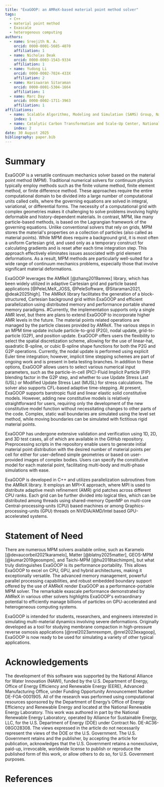 ```yaml
---
title: "ExaGOOP: an AMReX-based material point method solver"
tags:
  - C++
  - material point method
  - Exascale
  - heterogenous computing
authors:
  - name: Sreejith N. A.
    orcid: 0000-0001-5685-4070
    affiliation: 1
  - name: Nicholas Deak
    orcid: 0000-0003-1543-9334
    affiliation: 1
  - name: Yudong Li
    orcid: 0000-0002-7024-433X
    affiliation: 2
  - name: Hariswaran Sitaraman
    orcid: 0000-0001-5304-1664
    affiliation: 1
  - name: Marc Day
    orcid: 0000-0002-1711-3963
    affiliation: 1
affiliations:
  - name: Scalable Algorithms, Modeling and Simulation (SAMS) Group, National Renewable Energy Laboratory, USA
    index: 1
  - name: Catalytic Carbon Transformation and Scale-Up Center, National Renewable Energy Laboratory, USA
    index: 2  
date: 30 August 2025
bibliography: paper.bib
---
```


# Summary

ExaGOOP is a versatile continuum mechanics solver based on the material point method (MPM). Traditional numerical solvers for continuum physics typically employ methods such as the finite volume method, finite element method, or finite difference method. These approaches require the entire computational domain to be divided into a large number of computational units called cells, where the governing equations are solved in integral, variational, or differential forms. The necessity of a computational grid with complex geometries makes it challenging to solve problems involving highly deformable and history-dependent materials. In contrast, MPM, like many particle-based methods, is based on the Lagrangian framework of the governing equations. Unlike conventional solvers that rely on grids, MPM stores the material's properties on a collection of particles (also called as material points). While MPM does require a background grid, it is most often a uniform Cartesian grid, and used only as a temporary construct for calculating gradients and is reset after each time integration step. This approach effectively eliminates issues associated with grid element deformations. As a result, MPM methods are particularly well-suited for a wide range of continuum mechanics problems, especially those that involve significant material deformations.

ExaGOOP leverages the AMReX [@zhang2019amrex] library, which has been widely utilized in adaptive Cartesian grid and particle based applications [@PeleLMeX_JOSS, @PeleSoftware, @Sitaraman2021, @deak2025high]. The AMReX library facilitates the generation of a block-structured, Cartesian background grid within ExaGOOP and efficient parallelization using distributed memory and performance portable shared memory paradigms. 
#Currently, the implementation supports only a single AMR level, but there are plans to extend ExaGOOP to incorporate higher AMR levels in the future. 
The material points related operations are managed by the particle classes provided by AMReX. 
The various steps in an MPM time update include particle-to-grid (P2G), nodal update, grid-to-particle (G2P), and position update. ExaGOOP offers users the flexibility to select the spatial discretization scheme, allowing for the use of linear-hat, quadratic B-spline, or cubic B-spline shape functions for both the P2G and G2P operations. Currently, the nodal update is performed using explicit Euler time integration; however, implicit time stepping schemes are part of ongoing work and is present in beta testing branches. In addition to these options, ExaGOOP allows users to select various numerical input parameters, such as the particle-in-cell (PIC)-Fluid Implicit Particle (FIP) blending factor in the G2P step, and whether to use Update Stress Last (USL) or Modified Update Stress Last (MUSL) for stress calculations. The solver also supports CFL-based adaptive time-stepping. At present, ExaGOOP supports barotropic fluid and linear elastic solid constitutive models. However, adding new constitutive models is relatively straightforward for users, requiring only the development of the new constitutive model function without necessitating changes to other parts of the code. Complex, static wall boundaries are simulated using the level set method, while moving boundaries can be simulated with fictitious rigid material points.

ExaGOOP has undergone extensive validation and verification using 1D, 2D, and 3D test cases, all of which are available in the GitHub repository. Preprocessing scripts in the repository enable users to generate initial material point distribution with the desired number of material points per cell for either for user-defined simple geometries or based on user-provided images of complex bodies. Users can specify the constitutive model for each material point, facilitating multi-body and multi-phase simulations with ease.

ExaGOOP is developed in C++ and utilizes parallelization subroutines from the AMReX library. It employs an MPI+X approach, where MPI is used to distribute adaptive mesh refinement (AMR) grid patches across different CPU ranks. Each grid can be further divided into logical tiles, which can be distributed among threads using shared-memory OpenMP on multi-core Central-processing-units (CPU) based machines or among Graphics-processing-units (GPU) threads on NVIDIA/AMD/Intel based GPU-accelerated systems.

# Statement of Need

There are numerous MPM solvers available online, such as Karamelo [@devaucorbeil2021karamelo], Matter [@blatny2025matter], GEOS-MPM [@kumar2019geosmpm], and Taichi-MPM [@hu2018taichimpm], but what truly distinguishes ExaGOOP is its performance portability. This allows ExaGOOP to excel on CPU, GPU, and hybrid architectures, making it exceptionally versatile. The advanced memory management, powerful parallel processing capabilities, and robust embedded boundary support offered by the use of AMReX render ExaGOOP as a performance-portable MPM solver. The remarkable exascale performance demonstrated by AMReX in various other solvers highlights ExaGOOP's extraordinary potential to efficiently manage billions of particles on GPU-accelerated and heterogeneous computing systems.

ExaGOOP is intended for students, researchers, and engineers interested in simulating multi-material dynamics involving severe deformations. Originally developed as a tool for studying membrane compaction in high-pressure reverse osmosis applications [@nrel2023amrexmpm, @nrel2023exagoop], ExaGOOP is now ready to be used for simulating a variety of other typical applications.

# Acknowledgements

The development of this software was supported by the National Alliance for Water Innovation (NAWI), funded by the U.S. Department of Energy, Office of Energy Efficiency and Renewable Energy (EERE), Advanced Manufacturing Office, under Funding Opportunity Announcement Number DE-FOA-0001905. All of the research was performed using computational resources sponsored by the Department of Energy’s Office of Energy Efficiency and Renewable Energy and located at the National Renewable Energy Laboratory. This work was authored in part by the National Renewable Energy Laboratory, operated by Alliance for Sustainable Energy, LLC, for the U.S. Department of Energy (DOE) under Contract No. DE-AC36-08GO28308. The views expressed in the article do not
necessarily represent the views of the DOE or the U.S. Government. The U.S. Government retains and the publisher, by accepting the article for publication, acknowledges that the U.S. Government retains a nonexclusive, paid-up, irrevocable, worldwide license to publish or reproduce the published form of this work, or allow others to do so, for U.S. Government purposes.

# References


